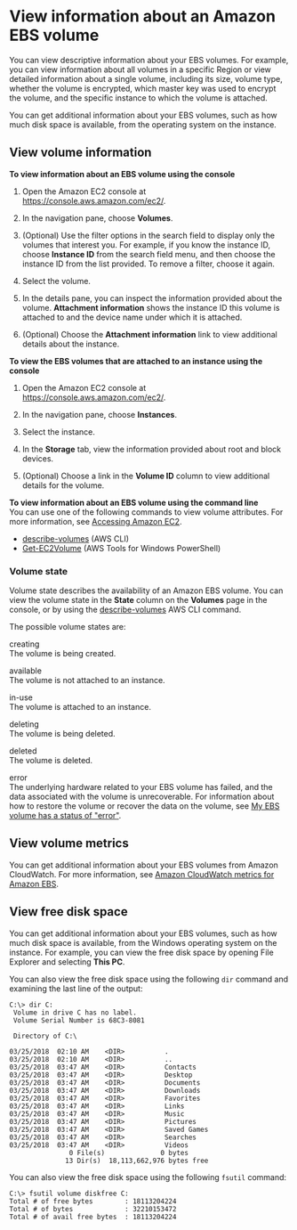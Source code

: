 # View information about an Amazon EBS volume<a name="ebs-describing-volumes"></a>

You can view descriptive information about your EBS volumes\. For example, you can view information about all volumes in a specific Region or view detailed information about a single volume, including its size, volume type, whether the volume is encrypted, which master key was used to encrypt the volume, and the specific instance to which the volume is attached\.

You can get additional information about your EBS volumes, such as how much disk space is available, from the operating system on the instance\.

## View volume information<a name="ebs-view-information-console"></a>

**To view information about an EBS volume using the console**

1. Open the Amazon EC2 console at [https://console\.aws\.amazon\.com/ec2/](https://console.aws.amazon.com/ec2/)\.

1. In the navigation pane, choose **Volumes**\.

1. \(Optional\) Use the filter options in the search field to display only the volumes that interest you\. For example, if you know the instance ID, choose **Instance ID** from the search field menu, and then choose the instance ID from the list provided\. To remove a filter, choose it again\.

1. Select the volume\.

1. In the details pane, you can inspect the information provided about the volume\. **Attachment information** shows the instance ID this volume is attached to and the device name under which it is attached\.

1. \(Optional\) Choose the **Attachment information** link to view additional details about the instance\.

**To view the EBS volumes that are attached to an instance using the console**

1. Open the Amazon EC2 console at [https://console\.aws\.amazon\.com/ec2/](https://console.aws.amazon.com/ec2/)\.

1. In the navigation pane, choose **Instances**\.

1. Select the instance\.

1. In the **Storage** tab, view the information provided about root and block devices\.

1. \(Optional\) Choose a link in the **Volume ID** column to view additional details for the volume\.

**To view information about an EBS volume using the command line**  
You can use one of the following commands to view volume attributes\. For more information, see [Accessing Amazon EC2](concepts.md#access-ec2)\.
+ [describe\-volumes](https://docs.aws.amazon.com/cli/latest/reference/ec2/describe-volumes.html) \(AWS CLI\)
+ [Get\-EC2Volume](https://docs.aws.amazon.com/powershell/latest/reference/items/Get-EC2Volume.html) \(AWS Tools for Windows PowerShell\)

### Volume state<a name="volume-state"></a>

Volume state describes the availability of an Amazon EBS volume\. You can view the volume state in the **State** column on the **Volumes** page in the console, or by using the [describe\-volumes](https://docs.aws.amazon.com/cli/latest/reference/ec2/describe-volumes.html) AWS CLI command\.

The possible volume states are:

creating  
The volume is being created\.

available  
The volume is not attached to an instance\.

in\-use  
The volume is attached to an instance\.

deleting  
The volume is being deleted\.

deleted  
The volume is deleted\.

error  
The underlying hardware related to your EBS volume has failed, and the data associated with the volume is unrecoverable\. For information about how to restore the volume or recover the data on the volume, see [My EBS volume has a status of "error"](http://aws.amazon.com/premiumsupport/knowledge-center/ebs-error-status/)\.

## View volume metrics<a name="ebs-view-volume-metrics"></a>

You can get additional information about your EBS volumes from Amazon CloudWatch\. For more information, see [Amazon CloudWatch metrics for Amazon EBS](using_cloudwatch_ebs.md)\.

## View free disk space<a name="ebs-view-free-disk-space"></a>

You can get additional information about your EBS volumes, such as how much disk space is available, from the Windows operating system on the instance\. For example, you can view the free disk space by opening File Explorer and selecting **This PC**\.

You can also view the free disk space using the following `dir` command and examining the last line of the output:

```
C:\> dir C:
 Volume in drive C has no label.
 Volume Serial Number is 68C3-8081

 Directory of C:\

03/25/2018  02:10 AM    <DIR>          .
03/25/2018  02:10 AM    <DIR>          ..
03/25/2018  03:47 AM    <DIR>          Contacts
03/25/2018  03:47 AM    <DIR>          Desktop
03/25/2018  03:47 AM    <DIR>          Documents
03/25/2018  03:47 AM    <DIR>          Downloads
03/25/2018  03:47 AM    <DIR>          Favorites
03/25/2018  03:47 AM    <DIR>          Links
03/25/2018  03:47 AM    <DIR>          Music
03/25/2018  03:47 AM    <DIR>          Pictures
03/25/2018  03:47 AM    <DIR>          Saved Games
03/25/2018  03:47 AM    <DIR>          Searches
03/25/2018  03:47 AM    <DIR>          Videos
               0 File(s)              0 bytes
              13 Dir(s)  18,113,662,976 bytes free
```

You can also view the free disk space using the following `fsutil` command:

```
C:\> fsutil volume diskfree C:
Total # of free bytes        : 18113204224
Total # of bytes             : 32210153472
Total # of avail free bytes  : 18113204224
```